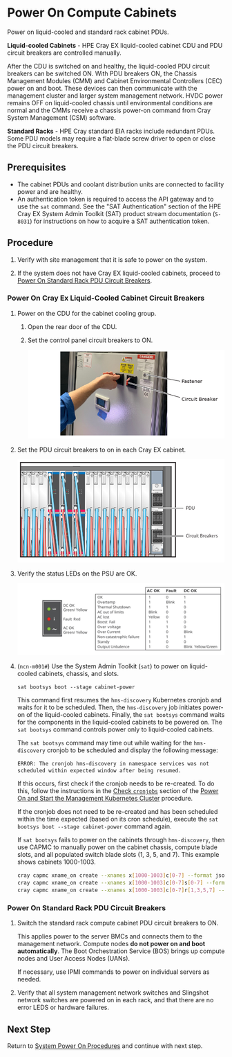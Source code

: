 # Power On Compute Cabinets

Power on liquid-cooled and standard rack cabinet PDUs.

**Liquid-cooled Cabinets** - HPE Cray EX liquid-cooled cabinet CDU and PDU circuit breakers are controlled manually.

After the CDU is switched on and healthy, the liquid-cooled PDU circuit breakers can be switched ON. With PDU breakers ON, the Chassis Management Modules \(CMM\) and Cabinet Environmental Controllers \(CEC\) power on and boot.
These devices can then communicate with the management cluster and larger system management network. HVDC power remains OFF on liquid-cooled chassis until environmental conditions are normal and the CMMs receive a chassis
power-on command from Cray System Management \(CSM\) software.

**Standard Racks** - HPE Cray standard EIA racks include redundant PDUs. Some PDU models may require a flat-blade screw driver to open or close the PDU circuit breakers.

## Prerequisites

* The cabinet PDUs and coolant distribution units are connected to facility power and are healthy.
* An authentication token is required to access the API gateway and to use the `sat` command. See
  the "SAT Authentication" section of the HPE Cray EX System Admin Toolkit (SAT) product stream documentation (`S-8031`) for
  instructions on how to acquire a SAT authentication token.

## Procedure

1. Verify with site management that it is safe to power on the system.

1. If the system does not have Cray EX liquid-cooled cabinets, proceed to [Power On Standard Rack PDU Circuit Breakers](#power-on-standard-rack-pdu-circuit-breakers).

### Power On Cray Ex Liquid-Cooled Cabinet Circuit Breakers

1. Power on the CDU for the cabinet cooling group.

   1. Open the rear door of the CDU.

   1. Set the control panel circuit breakers to ON.

      ![CDU Circuit Breakers](../../img/operations/CDU_Circuit_Breakers.png)

1. Set the PDU circuit breakers to on in each Cray EX cabinet.

   ![Liquid-cooled Cabinet PDU](../../img/operations/Liquid_Cooled_Cabinet_PDU.svg)

1. Verify the status LEDs on the PSU are OK.

   ![PSU Status LEDs](../../img/operations/PSU_Status.svg)

1. (`ncn-m001#`) Use the System Admin Toolkit \(`sat`\) to power on liquid-cooled cabinets, chassis, and slots.

   ```console
   sat bootsys boot --stage cabinet-power
   ```

   This command first resumes the `hms-discovery` Kubernetes cronjob and waits for it to be
   scheduled. Then, the `hms-discovery` job initiates power-on of the liquid-cooled cabinets.
   Finally, the `sat bootsys` command waits for the components in the liquid-cooled cabinets to be
   powered on. The `sat bootsys` command controls power only to liquid-cooled cabinets.

   The `sat bootsys` command may time out while waiting for the `hms-discovery` cronjob to be
   scheduled and display the following message:

   ```text
   ERROR: The cronjob hms-discovery in namespace services was not scheduled within expected window after being resumed.
   ```

   If this occurs, first check if the cronjob needs to be re-created. To do this, follow the instructions
   in the [Check `cronjobs`](Power_On_and_Start_the_Management_Kubernetes_Cluster.md#check-cronjobs)
   section of the [Power On and Start the Management Kubernetes Cluster](Power_On_and_Start_the_Management_Kubernetes_Cluster.md)
   procedure.

   If the cronjob does not need to be re-created and has been scheduled within the time expected
   (based on its cron schedule), execute the `sat bootsys boot --stage cabinet-power` command
   again.

   If `sat bootsys` fails to power on the cabinets through `hms-discovery`, then use CAPMC to manually power on the cabinet chassis,
   compute blade slots, and all populated switch blade slots \(1, 3, 5, and 7\). This example shows cabinets 1000-1003.

   ```bash
   cray capmc xname_on create --xnames x[1000-1003]c[0-7] --format json
   cray capmc xname_on create --xnames x[1000-1003]c[0-7]s[0-7] --format json
   cray capmc xname_on create --xnames x[1000-1003]c[0-7]r[1,3,5,7] --format json
   ```

### Power On Standard Rack PDU Circuit Breakers

1. Switch the standard rack compute cabinet PDU circuit breakers to ON.

   This applies power to the server BMCs and connects them to the management network. Compute nodes
   **do not power on and boot automatically**. The Boot Orchestration Service \(BOS\) brings up compute nodes and User Access Nodes \(UANs\).

   If necessary, use IPMI commands to power on individual servers as needed.

1. Verify that all system management network switches and Slingshot network switches are powered on in each rack, and that
   there are no error LEDS or hardware failures.

## Next Step

Return to [System Power On Procedures](System_Power_On_Procedures.md) and continue with next step.
